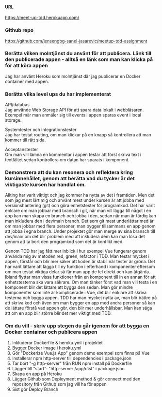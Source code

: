#### URL
https://meet-up-tdd.herokuapp.com/

### Github repo
https://github.com/jensengbg-sanel-jasarevic/meetup-tdd-assignment

### Berätta vilken molntjänst du använt för att publicera. Länk till den publicerade appen - alltså en länk som man kan klicka på för att köra appen
Jag har använt Heroku som molntjänst där jag publicerar en Docker container med appen.

### Berätta vilka level ups du har implementerat
API/databas<br/> 
Jag använde Web Storage API för att spara data lokalt i webbläsaren. Exempel mär man anmäler sig till events i appen sparas event i local storage.

Systemtester och integrationstester<br/>
Jag har testat routing, om man klickar på en knapp så kontrollera att man kommer till rätt sida.

Acceptanstester<br/>
Om man vill lämna en kommentar i appen testar att först skriva text i textfältet sedan kontrollera om datan har sparats i komponent.

### Demonstrera att du kan resonera och reflektera kring kursinnehållet, genom att berätta vad du tycker är det viktigaste kursen har handlat om.
Allting har varit viktigt och jag kommer ha nytta av det i framtiden. Men det som jag mest lärt mig och använt mest under kursen är att jobba med versionshantering (git) och göra enhetstester för programkod. Det har varit enklare om man jobbar med bransch i git, när man vill lägga till något i en app kan man skapa en branch och jobba i den, sedan när man är färdig kan man inkludera den i dev/main branch. Det som git mest underlättar med är om man jobbar med flera personer, man bygger tillsammans en app genom att jobba i egna branch. Under projektet gör man merge av sina bransch till dev/main om det blir problem med att inkludera dem kan man lösa det genom att ta bort den programkod som det är konflikt med.

Genom TDD har jag fått mer inblick i hur exempel Vue fungerar genom använda mig av metoden red, green, refactor i TDD. Man testar mycket i appen, förstår och blir mer säker att koden är stabil när tester är gröna. Det har varit lättare att lägga till ny funktion i efterhand i komponenter eftersom om man testat viktiga delar så får man upp de fel direkt och kan åtgärda. Ibland flyttar man vissa funktioner från en komponent till in en annan för att enhetstesterna ska vara säkrare.  Om man tänker först vad man vill testa i en komponent blir det lättare att bygga den sedan. Man gör mindre komponenter som inte är komplicerade i Vue, det blir enklare att skriva testerna och bygga appen.
TDD har man mycket nytta av, man blir bättre på att skriva kod och även om man bygger en app med andra personer så kan de lättare förstå vad appen gör, den blir mer underhållsbar. Man kan säga att om en app blir större blir det mer viktigt med TDD.

### Om du vill - skriv upp stegen du går igenom för att bygga en Docker container och publicera appen
1. Inkluderar Dockerfile & heroku.yml i projektet<br/>
2. Bygger Docker image i heroku.yml <br/>
3. Gör "Dockerize Vue.js App" genom demo exempel som finns på Vue<br/>
4. Installerar npm http-server till dependencies i package.json<br/>
5. Tar bort "-g http-server" från RUN npm install på Dockerfile<br/>
6. Lägger till "start": "http-server /app/dist" i package.json<br/>
7. Skapa en app på Heroku<br/>
8. Lägger Github som Deployment method & gör connect med den repository från Github som jag vill ha för appen<br/>
9. Sist gör Deploy Branch<br/>
